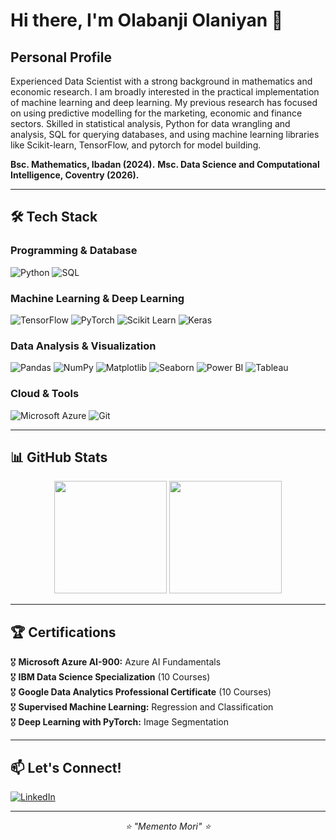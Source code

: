 # Hi there, I'm Olabanji Olaniyan 👋

## Personal Profile

Experienced Data Scientist with a strong background in mathematics and economic research. I am broadly
interested in the practical implementation of machine learning and deep learning. My previous research has focused
on using predictive modelling for the marketing, economic and finance sectors. Skilled in statistical analysis, Python
for data wrangling and analysis, SQL for querying databases, and using machine learning libraries like Scikit-learn,
TensorFlow, and pytorch for model building. 

**Bsc. Mathematics, Ibadan (2024).**
**Msc. Data Science and Computational Intelligence, Coventry (2026).**

---

## 🛠️ Tech Stack

### Programming & Database
![Python](https://img.shields.io/badge/Python-3776AB?style=for-the-badge&logo=python&logoColor=white)
![SQL](https://img.shields.io/badge/SQL-336791?style=for-the-badge&logo=postgresql&logoColor=white)


### Machine Learning & Deep Learning
![TensorFlow](https://img.shields.io/badge/TensorFlow-FF6F00?style=for-the-badge&logo=tensorflow&logoColor=white)
![PyTorch](https://img.shields.io/badge/PyTorch-EE4C2C?style=for-the-badge&logo=pytorch&logoColor=white)
![Scikit Learn](https://img.shields.io/badge/scikit_learn-F7931E?style=for-the-badge&logo=scikit-learn&logoColor=white)
![Keras](https://img.shields.io/badge/Keras-D00000?style=for-the-badge&logo=keras&logoColor=white)

### Data Analysis & Visualization
![Pandas](https://img.shields.io/badge/Pandas-150458?style=for-the-badge&logo=pandas&logoColor=white)
![NumPy](https://img.shields.io/badge/NumPy-013243?style=for-the-badge&logo=numpy&logoColor=white)
![Matplotlib](https://img.shields.io/badge/Matplotlib-11557c?style=for-the-badge&logo=python&logoColor=white)
![Seaborn](https://img.shields.io/badge/Seaborn-3776AB?style=for-the-badge&logo=python&logoColor=white)
![Power BI](https://img.shields.io/badge/PowerBI-F2C811?style=for-the-badge&logo=powerbi&logoColor=black)
![Tableau](https://img.shields.io/badge/Tableau-E97627?style=for-the-badge&logo=tableau&logoColor=white)

### Cloud & Tools
![Microsoft Azure](https://img.shields.io/badge/Microsoft_Azure-0089D0?style=for-the-badge&logo=microsoft-azure&logoColor=white)
![Git](https://img.shields.io/badge/Git-F05032?style=for-the-badge&logo=git&logoColor=white)

---

## 📊 GitHub Stats

<div align="center">
 <img height="180em" src="https://github-readme-stats.vercel.app/api?username=yourusername&show_icons=true&theme=tokyonight&include_all_commits=true&count_private=true"/>
 <img height="180em" src="https://github-readme-stats.vercel.app/api/top-langs/?username=yourusername&layout=compact&langs_count=7&theme=tokyonight"/>
</div>

---

## 🏆 Certifications 

🎖️ **Microsoft Azure AI-900:** Azure AI Fundamentals  
🎖️ **IBM Data Science Specialization** (10 Courses)  
🎖️ **Google Data Analytics Professional Certificate** (10 Courses)  
🎖️ **Supervised Machine Learning:** Regression and Classification  
🎖️ **Deep Learning with PyTorch:** Image Segmentation  

---
## 📫 Let's Connect!

[![LinkedIn](https://img.shields.io/badge/LinkedIn-0077B5?style=for-the-badge&logo=linkedin&logoColor=white)]([https://linkedin.com/in/yourprofile](https://www.linkedin.com/in/olabanji-olaniyan-59a6b0198))

---

<div align="center">
 <i>⭐️ "Memento Mori" ⭐️</i>
</div>
